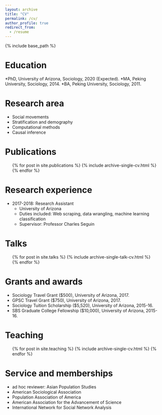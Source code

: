 ```yaml
---
layout: archive
title: "CV"
permalink: /cv/
author_profile: true
redirect_from:
  - /resume
---
```


{% include base_path %}

Education
======
*PhD, University of Arizona, Sociology, 2020 (Expected).
*MA, Peking University, Sociology, 2014.
*BA, Peking University, Sociology, 2011.

Research area
======
* Social movements
* Stratification and demography
* Computational methods
* Causal inference

Publications
======
  <ul>{% for post in site.publications %}
    {% include archive-single-cv.html %}
  {% endfor %}</ul>

Research experience
======
* 2017-2018: Research Assistant
  * University of Arizona
  * Duties included: Web scraping, data wrangling, machine learning classification
  * Supervisor: Professor Charles Seguin

Talks
======
  <ul>{% for post in site.talks %}
    {% include archive-single-talk-cv.html %}
  {% endfor %}</ul>

Grants and awards
======
* Sociology Travel Grant ($500), University of Arizona, 2017.
* GPSC Travel Grant ($750), University of Arizona, 2017.
* Sociology Tuition Scholarship ($5,520), University of Arizona, 2015-16.
* SBS Graduate College Fellowship ($10,000), University of Arizona, 2015-16.

Teaching
======
  <ul>{% for post in site.teaching %}
    {% include archive-single-cv.html %}
  {% endfor %}</ul>

Service and memberships
======
* ad hoc reviewer: Asian Population Studies
* American Sociological Association
* Population Association of America
* American Association for the Advancement of Science
* International Network for Social Network Analysis
